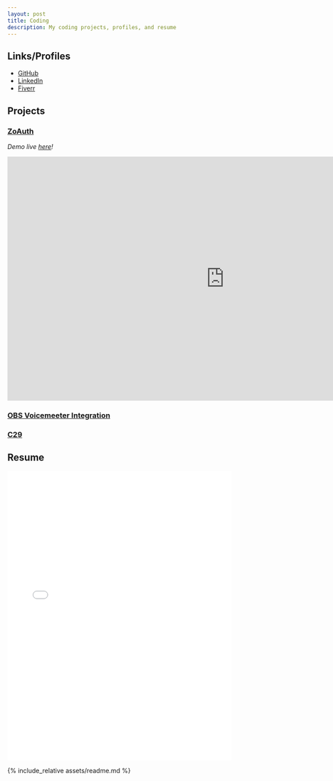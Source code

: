 ```yaml
---
layout: post
title: Coding
description: My coding projects, profiles, and resume
---
```

## Links/Profiles
- [GitHub](https://github.com/Zo-Bro-23)
- [LinkedIn](https://linkedin.com/in/zobro23)
- [Fiverr](https://fiverr.com/zobro23)

## Projects
### [ZoAuth](https://npmjs.com/package/zoauth)
*Demo live [here](https://demo.zoauth.zohan.tech)!*

<iframe width="974" height="548" src="https://www.youtube.com/embed/jWLpqkWkTiQ" title="Introducing ZoAuth" frameborder="0" allow="accelerometer; autoplay; clipboard-write; encrypted-media; gyroscope; picture-in-picture" allowfullscreen></iframe>

### [OBS Voicemeeter Integration](https://github.com/Zo-Bro-23/obs-voicemeeter-integration)

### [C29](https://github.com/Zo-Bro-23/c29)

## Resume

<iframe src="assets/resume.pdf" frameborder="0" width="100%" height="650px"></iframe>

{% include_relative assets/readme.md %}